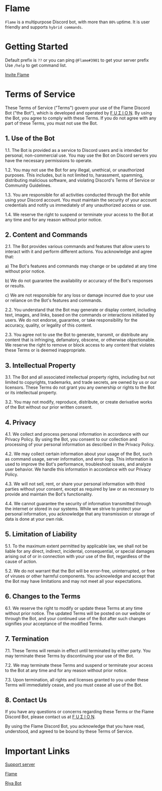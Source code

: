 # Flame
`Flame` is a multipurpose Discord bot, with more than `80%` uptime.
It is user friendly and supports `hybrid commands`.

# Getting Started
Default prefix is `??` or you can ping `@Flame#3901` to get your server prefix
Use `/help` to get command list.

[Invite Flame](https://discord.com/api/oauth2/authorize?client_id=1040314859868393613&permissions=1513962695871&scope=bot%20applications.commands)


# Terms of Service

These Terms of Service ("Terms") govern your use of the Flame Discord Bot ("the Bot"), which is developed and operated by [F U Σ I O N](https://discord.gg/gsug3senpe). By using the Bot, you agree to comply with these Terms. If you do not agree with any part of these Terms, you must not use the Bot.

## 1. Use of the Bot

1.1. The Bot is provided as a service to Discord users and is intended for personal, non-commercial use. You may use the Bot on Discord servers you have the necessary permissions to operate.

1.2. You may not use the Bot for any illegal, unethical, or unauthorized purposes. This includes, but is not limited to, harassment, spamming, distributing malicious software, and violating Discord's Terms of Service or Community Guidelines.

1.3. You are responsible for all activities conducted through the Bot while using your Discord account. You must maintain the security of your account credentials and notify us immediately of any unauthorized access or use.

1.4. We reserve the right to suspend or terminate your access to the Bot at any time and for any reason without prior notice.

## 2. Content and Commands

2.1. The Bot provides various commands and features that allow users to interact with it and perform different actions. You acknowledge and agree that:

   a) The Bot's features and commands may change or be updated at any time without prior notice.
   
   b) We do not guarantee the availability or accuracy of the Bot's responses or results.
   
   c) We are not responsible for any loss or damage incurred due to your use or reliance on the Bot's features and commands.

2.2. You understand that the Bot may generate or display content, including text, images, and links, based on the commands or interactions initiated by users. We do not endorse, guarantee, or take responsibility for the accuracy, quality, or legality of this content.

2.3. You agree not to use the Bot to generate, transmit, or distribute any content that is infringing, defamatory, obscene, or otherwise objectionable. We reserve the right to remove or block access to any content that violates these Terms or is deemed inappropriate.

## 3. Intellectual Property

3.1. The Bot and all associated intellectual property rights, including but not limited to copyrights, trademarks, and trade secrets, are owned by us or our licensors. These Terms do not grant you any ownership or rights to the Bot or its intellectual property.

3.2. You may not modify, reproduce, distribute, or create derivative works of the Bot without our prior written consent.

## 4. Privacy

4.1. We collect and process personal information in accordance with our Privacy Policy. By using the Bot, you consent to our collection and processing of your personal information as described in the Privacy Policy.

4.2. We may collect certain information about your usage of the Bot, such as command usage, server information, and error logs. This information is used to improve the Bot's performance, troubleshoot issues, and analyze user behavior. We handle this information in accordance with our Privacy Policy.

4.3. We will not sell, rent, or share your personal information with third parties without your consent, except as required by law or as necessary to provide and maintain the Bot's functionality.

4.4. We cannot guarantee the security of information transmitted through the internet or stored in our systems. While we strive to protect your personal information, you acknowledge that any transmission or storage of data is done at your own risk.

## 5. Limitation of Liability

5.1. To the maximum extent permitted by applicable law, we shall not be liable for any direct, indirect, incidental, consequential, or special damages arising out of or in connection with your use of the Bot, regardless of the cause of action.

5.2. We do not warrant that the Bot will be error-free, uninterrupted, or free of viruses or other harmful components. You acknowledge and accept that the Bot may have limitations and may not meet all your expectations.

## 6. Changes to the Terms

6.1. We reserve the right to modify or update these Terms at any time without prior notice. The updated Terms will be posted on our website or through the Bot, and your continued use of the Bot after such changes signifies your acceptance of the modified Terms.

## 7. Termination

7.1. These Terms will remain in effect until terminated by either party. You may terminate these Terms by discontinuing your use of the Bot.

7.2. We may terminate these Terms and suspend or terminate your access to the Bot at any time and for any reason without prior notice.

7.3. Upon termination, all rights and licenses granted to you under these Terms will immediately cease, and you must cease all use of the Bot.

## 8. Contact Us

If you have any questions or concerns regarding these Terms or the Flame Discord Bot, please contact us at [F U Σ I O N](https://discord.gg/gsug3senpe).

By using the Flame Discord Bot, you acknowledge that you have read, understood, and agreed to be bound by these Terms of Service.

# Important Links
[Support server](https://discord.gg/gsug3senpe)

[Flame](https://discord.com/api/oauth2/authorize?client_id=1040314859868393613&permissions=1513962695871&scope=bot%20applications.commands)

[Riya Bot](https://discord.com/oauth2/authorize?client_id=986350052379340880&scope=bot%20applications.commands&permissions=2146958847)